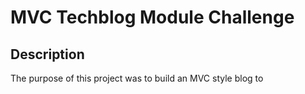 # MVC Techblog Module Challenge

## Description

The purpose of this project was to build an MVC style blog to 